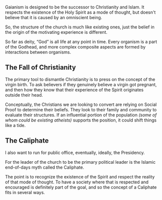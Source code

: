 Gaianism is designed to be the successor to Christianity and Islam. It respects the existence of the Holy Spirit as a mode of thought, but doesn't believe that it is caused by an omniscient being.

So, the structure of the church is much like existing ones, just the belief in the origin of the motivating experience is different.

So far as deity, “God” is all life at any point in time. Every organism is a part of the Godhead, and more complex composite aspects are formed by interactions between organisms.

## The Fall of Christianity

The primary tool to dismantle Christianity is to press on the concept of the virgin birth. To ask believers if they genuinely believe a virgin got pregnant, and then how they know that their experience of the Spirit originates outside their head.

Conceptually, the Christians we are looking to convert are relying on Social Proof to determine their beliefs. They look to their family and community to evaluate their structures. If an influential portion of the population *(some of whom could be existing atheists)* supports the position, it could shift things like a tide.

## The Caliphate

I also want to run for public office, eventually, ideally, the Presidency.

For the leader of the church to be the primary political leader is the Islamic end-of-days myth called the Caliphate.

The point is to recognize the existence of the Spirit and respect the reality of that mode of thought. To have a society where that is respected and encouraged is definitely part of the goal, and so the concept of a Caliphate fits in several ways.
